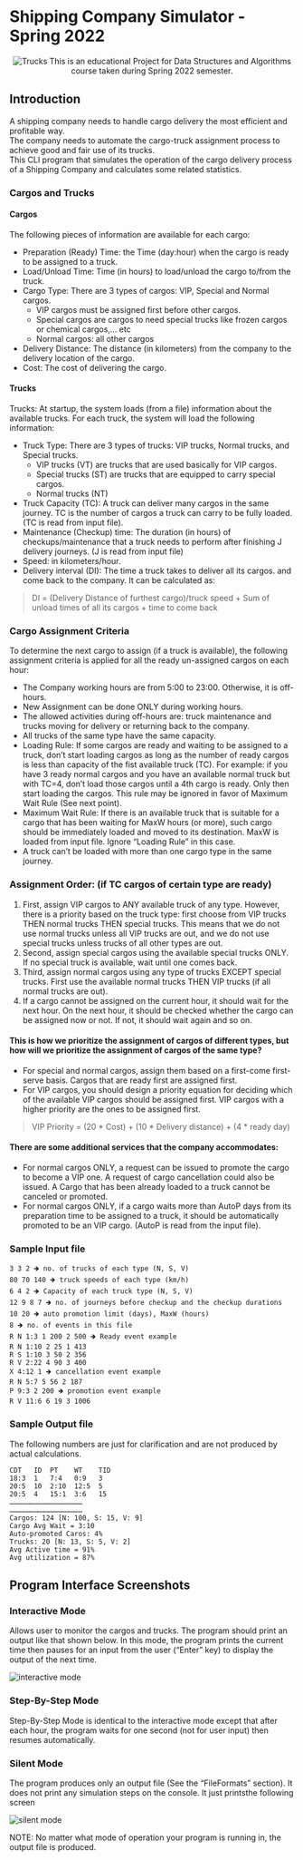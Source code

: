 # Shipping Company Simulator - Spring 2022
<div align = "center">
  
  ![Trucks](https://user-images.githubusercontent.com/29122581/170028682-a60b3954-15ef-472a-84f6-9eba11109cee.png)
  This is an educational Project for Data Structures and Algorithms course taken during Spring 2022 semester.
</div>

## Introduction
A shipping company needs to handle cargo delivery the most efficient and profitable way.  
The company needs to automate the cargo-truck assignment process to achieve good and fair use
of its trucks.  
This CLI program that simulates the operation of the cargo delivery process of a Shipping Company and calculates some related statistics.

### Cargos and Trucks
#### Cargos
The following pieces of information are available for each cargo:
* Preparation (Ready) Time: the Time (day:hour) when the cargo is ready to be
assigned to a truck.
* Load/Unload Time: Time (in hours) to load/unload the cargo to/from the truck.
* Cargo Type: There are 3 types of cargos: VIP, Special and Normal cargos.
  * VIP cargos must be assigned first before other cargos.
  * Special cargos are cargos to need special trucks like frozen cargos or
chemical cargos,… etc
  * Normal cargos: all other cargos
* Delivery Distance: The distance (in kilometers) from the company to the delivery
location of the cargo.
* Cost: The cost of delivering the cargo.

#### Trucks
Trucks:
At startup, the system loads (from a file) information about the available trucks. For
each truck, the system will load the following information:
* Truck Type: There are 3 types of trucks: VIP trucks, Normal trucks, and Special
trucks.
  * VIP trucks (VT) are trucks that are used basically for VIP cargos.
  * Special trucks (ST) are trucks that are equipped to carry special cargos.
  * Normal trucks (NT)
* Truck Capacity (TC): A truck can deliver many cargos in the same journey. TC is
the number of cargos a truck can carry to be fully loaded. (TC is read from input
file).
* Maintenance (Checkup) time: The duration (in hours) of checkups/maintenance
that a truck needs to perform after finishing J delivery journeys. (J is read from
input file)
* Speed: in kilometers/hour.
* Delivery interval (DI): The time a truck takes to deliver all its cargos. and come
back to the company. It can be calculated as:
> DI = (Delivery Distance of furthest cargo)/truck speed + Sum of unload times of all
its cargos + time to come back

### Cargo Assignment Criteria
To determine the next cargo to assign (if a truck is available), the following assignment criteria is applied for all the ready un-assigned cargos on each hour:
* The Company working hours are from 5:00 to 23:00. Otherwise, it is off-hours.
* New Assignment can be done ONLY during working hours.
* The allowed activities during off-hours are: truck maintenance and trucks moving
for delivery or returning back to the company.
* All trucks of the same type have the same capacity.
* Loading Rule: If some cargos are ready and waiting to be assigned to a truck,
don’t start loading cargos as long as the number of ready cargos is less than
capacity of the fist available truck (TC).
For example: if you have 3 ready normal cargos and you have an available normal
truck but with TC=4, don’t load those cargos until a 4th cargo is ready. Only then
start loading the cargos. This rule may be ignored in favor of Maximum Wait Rule
(See next point).
* Maximum Wait Rule: If there is an available truck that is suitable for a cargo that
has been waiting for MaxW hours (or more), such cargo should be immediately
loaded and moved to its destination. MaxW is loaded from input file. Ignore
“Loading Rule” in this case.
* A truck can’t be loaded with more than one cargo type in the same journey.

### Assignment Order: (if TC cargos of certain type are ready)
1. First, assign VIP cargos to ANY available truck of any type. However, there is a
priority based on the truck type: first choose from VIP trucks THEN normal
trucks THEN special trucks. This means that we do not use normal trucks unless
all VIP trucks are out, and we do not use special trucks unless trucks of all other
types are out.
2. Second, assign special cargos using the available special trucks ONLY. If no
special truck is available, wait until one comes back.
3. Third, assign normal cargos using any type of trucks EXCEPT special trucks.
First use the available normal trucks THEN VIP trucks (if all normal trucks are
out).
4. If a cargo cannot be assigned on the current hour, it should wait for the next
hour. On the next hour, it should be checked whether the cargo can be assigned
now or not. If not, it should wait again and so on.

#### This is how we prioritize the assignment of cargos of different types, but how will we prioritize the assignment of cargos of the same type?
* For special and normal cargos, assign them based on a first-come first-serve
basis. Cargos that are ready first are assigned first.
* For VIP cargos, you should design a priority equation for deciding which of the
available VIP cargos should be assigned first. VIP cargos with a higher priority
are the ones to be assigned first.
> VIP Priority = (20 * Cost) + (10 * Delivery distance) + (4 * ready day)

#### There are some additional services that the company accommodates:
* For normal cargos ONLY, a request can be issued to promote the cargo to
become a VIP one. A request of cargo cancellation could also be issued.
A Cargo that has been already loaded to a truck cannot be canceled or
promoted.
* For normal cargos ONLY, if a cargo waits more than AutoP days from its
preparation time to be assigned to a truck, it should be automatically
promoted to be an VIP cargo. (AutoP is read from the input file).

### Sample Input file
```
3 3 2 🡺 no. of trucks of each type (N, S, V)
80 70 140 🡺 truck speeds of each type (km/h)
6 4 2 🡺 Capacity of each truck type (N, S, V)
12 9 8 7 🡺 no. of journeys before checkup and the checkup durations
10 20 🡺 auto promotion limit (days), MaxW (hours)
8 🡺 no. of events in this file
R N 1:3 1 200 2 500 🡺 Ready event example
R N 1:10 2 25 1 413
R S 1:10 3 50 2 356
R V 2:22 4 90 3 400
X 4:12 1 🡺 cancellation event example
R N 5:7 5 56 2 187
P 9:3 2 200 🡺 promotion event example
R V 11:6 6 19 3 1006
```

### Sample Output file
The following numbers are just for clarification and are not produced by actual
calculations.
```
CDT   ID  PT    WT    TID
18:3  1   7:4   0:9   3
20:5  10  2:10  12:5  5
20:5  4   15:1  3:6   15
………………………………………………
………………………………………………
Cargos: 124 [N: 100, S: 15, V: 9]
Cargo Avg Wait = 3:10
Auto-promoted Caros: 4%
Trucks: 20 [N: 13, S: 5, V: 2]
Avg Active time = 91%
Avg utilization = 87%
```

## Program Interface Screenshots
### Interactive Mode
Allows user to monitor the cargos and trucks. The
program should print an output like that shown below. In this mode, the program
prints the current time then pauses for an input from the user (“Enter” key) to display the output of the next time.

![interactive mode](https://user-images.githubusercontent.com/29122581/170033471-d2ab7a87-ad17-499c-823f-6952831dad91.png)
### Step-By-Step Mode
Step-By-Step Mode is identical to the interactive mode except that after
each hour, the program waits for one second (not for user input) then resumes
automatically.
### Silent Mode
The program produces only an output file (See the “FileFormats” section). It does not print any simulation steps on the console. It just printsthe following screen

![silent mode](https://user-images.githubusercontent.com/29122581/170032981-2b74415b-c808-4660-a68d-6124b986f76a.png)

NOTE: No matter what mode of operation your program is running in, the output file is produced.
